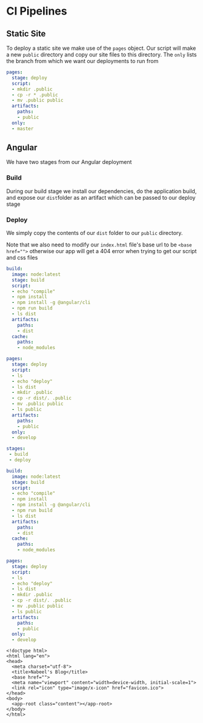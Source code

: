 # CI Pipelines

## Static Site

To deploy a static site we make use of the `pages` object. Our script will make a new `public` directory and copy our site files to this directory. The `only` lists the branch from which we want our deployments to run from



```yaml
pages:
  stage: deploy
  script:
  - mkdir .public
  - cp -r * .public
  - mv .public public
  artifacts:
    paths:
    - public
  only:
  - master
```



## Angular

We have two stages from our Angular deployment

### Build

During our build stage we install our dependencies, do the application build, and expose our `dist`folder as an artifact which can be passed to our deploy stage

### Deploy

We simply copy the contents of our `dist` folder to our `public` directory. 


Note that we also need to modify our `index.html` file's base url to be `<base href="">` otherwise our app will get a 404 error when trying to get our script and css files




```yaml
build:
  image: node:latest
  stage: build
  script:
  - echo "compile"
  - npm install
  - npm install -g @angular/cli
  - npm run build
  - ls dist
  artifacts:
    paths:
    - dist
  cache:
    paths:
    - node_modules
```



```yaml
pages:
  stage: deploy
  script:
  - ls
  - echo "deploy"
  - ls dist
  - mkdir .public
  - cp -r dist/. .public
  - mv .public public
  - ls public
  artifacts:
    paths:
    - public
  only:
  - develop
```



```yaml
stages:
 - build
 - deploy

build:
  image: node:latest
  stage: build
  script:
  - echo "compile"
  - npm install
  - npm install -g @angular/cli
  - npm run build
  - ls dist
  artifacts:
    paths:
    - dist
  cache:
    paths:
    - node_modules

pages:
  stage: deploy
  script:
  - ls
  - echo "deploy"
  - ls dist
  - mkdir .public
  - cp -r dist/. .public
  - mv .public public
  - ls public
  artifacts:
    paths:
    - public
  only:
  - develop
```



```markup
<!doctype html>
<html lang="en">
<head>
  <meta charset="utf-8">
  <title>Nabeel's Blog</title>
  <base href="">
  <meta name="viewport" content="width=device-width, initial-scale=1">
  <link rel="icon" type="image/x-icon" href="favicon.ico">
</head>
<body>
  <app-root class="content"></app-root>
</body>
</html>

```




